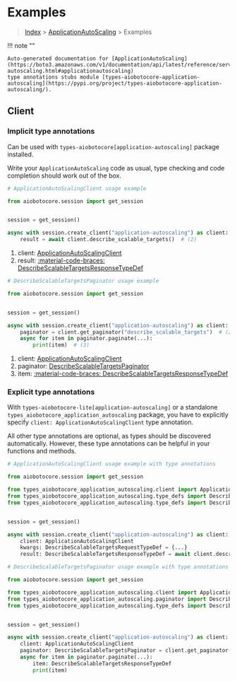 # Examples

> [Index](../README.md) > [ApplicationAutoScaling](./README.md) > Examples

!!! note ""

    Auto-generated documentation for [ApplicationAutoScaling](https://boto3.amazonaws.com/v1/documentation/api/latest/reference/services/application-autoscaling.html#applicationautoscaling)
    type annotations stubs module [types-aiobotocore-application-autoscaling](https://pypi.org/project/types-aiobotocore-application-autoscaling/).

## Client

### Implicit type annotations

Can be used with `types-aiobotocore[application-autoscaling]` package installed.

Write your `ApplicationAutoScaling` code as usual,
type checking and code completion should work out of the box.



```python
# ApplicationAutoScalingClient usage example

from aiobotocore.session import get_session


session = get_session()

async with session.create_client("application-autoscaling") as client:  # (1)
    result = await client.describe_scalable_targets()  # (2)
```

1. client: [ApplicationAutoScalingClient](./client.md)
2. result: [:material-code-braces: DescribeScalableTargetsResponseTypeDef](./type_defs.md#describescalabletargetsresponsetypedef) 



```python
# DescribeScalableTargetsPaginator usage example

from aiobotocore.session import get_session


session = get_session()

async with session.create_client("application-autoscaling") as client:  # (1)
    paginator = client.get_paginator("describe_scalable_targets")  # (2)
    async for item in paginator.paginate(...):
        print(item)  # (3)
```

1. client: [ApplicationAutoScalingClient](./client.md)
2. paginator: [DescribeScalableTargetsPaginator](./paginators.md#describescalabletargetspaginator)
3. item: [:material-code-braces: DescribeScalableTargetsResponseTypeDef](./type_defs.md#describescalabletargetsresponsetypedef) 




### Explicit type annotations

With `types-aiobotocore-lite[application-autoscaling]`
or a standalone `types_aiobotocore_application_autoscaling` package, you have to explicitly specify
`client: ApplicationAutoScalingClient` type annotation.

All other type annotations are optional, as types should be discovered automatically.
However, these type annotations can be helpful in your functions and methods.


```python
# ApplicationAutoScalingClient usage example with type annotations

from aiobotocore.session import get_session

from types_aiobotocore_application_autoscaling.client import ApplicationAutoScalingClient
from types_aiobotocore_application_autoscaling.type_defs import DescribeScalableTargetsResponseTypeDef
from types_aiobotocore_application_autoscaling.type_defs import DescribeScalableTargetsRequestTypeDef


session = get_session()

async with session.create_client("application-autoscaling") as client:
    client: ApplicationAutoScalingClient
    kwargs: DescribeScalableTargetsRequestTypeDef = {...}
    result: DescribeScalableTargetsResponseTypeDef = await client.describe_scalable_targets(**kwargs)
```



```python
# DescribeScalableTargetsPaginator usage example with type annotations

from aiobotocore.session import get_session

from types_aiobotocore_application_autoscaling.client import ApplicationAutoScalingClient
from types_aiobotocore_application_autoscaling.paginator import DescribeScalableTargetsPaginator
from types_aiobotocore_application_autoscaling.type_defs import DescribeScalableTargetsResponseTypeDef


session = get_session()

async with session.create_client("application-autoscaling") as client:
    client: ApplicationAutoScalingClient
    paginator: DescribeScalableTargetsPaginator = client.get_paginator("describe_scalable_targets")
    async for item in paginator.paginate(...):
        item: DescribeScalableTargetsResponseTypeDef
        print(item)
```


